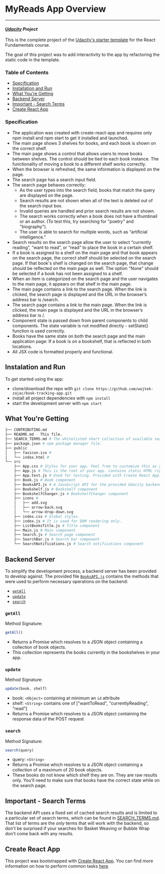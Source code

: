 # MyReads App Overview
---
#### _[Udacity](https://udacity.com/) Project_

This is the complete project of the [Udacity's starter template](https://github.com/udacity/reactnd-project-myreads-starter) for the React Fundamentals course. 

The goal of this project was to add interactivity to the app by refactoring the static code in the template.


### Table of Contents

* [Specification](#specification)
* [Installation and Run](#installation-and-run)
* [What You're Getting](#what-you're-getting)
* [Backend Server](#backend-server)
* [Important - Search Terms](#important---search-terms)
* [Create React App](#create-react-app)


### Specification

* The application was created with create-react-app and requires only npm install and npm start to get it installed and launched.
* The main page shows 3 shelves for books, and each book is shown on the correct shelf.
* The main page shows a control that allows users to move books between shelves. The control should be tied to each book instance. The functionality of moving a book to a different shelf works correctly.
* When the browser is refreshed, the same information is displayed on the page.
* The search page has a search input field.
* The search page behaves correctly:
    * As the user types into the search field, books that match the query are displayed on the page.
    * Search results are not shown when all of the text is deleted out of the search input box.
    * Invalid queries are handled and prior search results are not shown.
    * The search works correctly when a book does not have a thumbnail or an author. (To test this, try searching for "poetry" and "biography").
    * The user is able to search for multiple words, such as “artificial intelligence.”
* Search results on the search page allow the user to select “currently reading”, “want to read”, or “read” to place the book in a certain shelf.
* If a book is assigned to a shelf on the main page and that book appears on the search page, the correct shelf should be selected on the search page. If that book's shelf is changed on the search page, that change should be reflected on the main page as well. The option "None" should be selected if a book has not been assigned to a shelf.
* When an item is categorized on the search page and the user navigates to the main page, it appears on that shelf in the main page.
* The main page contains a link to the search page. When the link is clicked, the search page is displayed and the URL in the browser’s address bar is /search.
* The search page contains a link to the main page. When the link is clicked, the main page is displayed and the URL in the browser’s address bar is /.
* Component state is passed down from parent components to child components. The state variable is not modified directly - setState() function is used correctly.
* Books have the same state on both the search page and the main application page: If a book is on a bookshelf, that is reflected in both locations.
* All JSX code is formatted properly and functional.


## Instalation and Run

To get started using the app:

* clone/download the repo with `git clone https://github.com/wojtek-zajac/book-tracking-app.git`
* install all project dependencies with `npm install`
* start the development server with `npm start`

## What You're Getting
```bash
├── CONTRIBUTING.md
├── README.md - This file.
├── SEARCH_TERMS.md # The whitelisted short collection of available search terms for you to use with your app.
├── package.json # npm package manager file.
├── public
│   ├── favicon.ico #
│   └── index.html #
└── src
    ├── App.css # Styles for your app. Feel free to customize this as you desire.
    ├── App.js # This is the root of your app. Contains static HTML right now.
    ├── App.test.js # Used for testing. Provided with Create React App. Testing was not required.
    ├── Book.js # Book component
    ├── BooksAPI.js # A JavaScript API for the provided Udacity backend. Instructions for the methods are below.
    ├── Bookshelf.js # Bookshelf component
    ├── BookshelfChanger.js # BookshelfChanger component
    ├── icons #
    │   ├── add.svg
    │   ├── arrow-back.svg
    │   └── arrow-drop-down.svg
    ├── index.css # Global styles.
    ├── index.js # It is used for DOM rendering only.
    ├── ListBooksTitle.js # Title component
    ├── Main.js # Main component
    ├── Search.js # Search page component
    ├── SearchBar.js # Search bar component
    └── SearchNotifications.js # Search notifications component
```


## Backend Server

To simplify the development process, a backend server has been provided to develop against. The provided file [`BooksAPI.js`](src/BooksAPI.js) contains the methods that were used to perform necessary operations on the backend:

* [`getAll`](#getall)
* [`update`](#update)
* [`search`](#search)

### `getAll`

Method Signature:

```js
getAll()
```

* Returns a Promise which resolves to a JSON object containing a collection of book objects.
* This collection represents the books currently in the bookshelves in your app.

### `update`

Method Signature:

```js
update(book, shelf)
```

* book: `<Object>` containing at minimum an `id` attribute
* shelf: `<String>` contains one of ["wantToRead", "currentlyReading", "read"]  
* Returns a Promise which resolves to a JSON object containing the response data of the POST request

### `search`

Method Signature:

```js
search(query)
```

* query: `<String>`
* Returns a Promise which resolves to a JSON object containing a collection of a maximum of 20 book objects.
* These books do not know which shelf they are on. They are raw results only. You'll need to make sure that books have the correct state while on the search page.

## Important - Search Terms
The backend API uses a fixed set of cached search results and is limited to a particular set of search terms, which can be found in [SEARCH_TERMS.md](SEARCH_TERMS.md). That list of terms are the _only_ terms that will work with the backend, so don't be surprised if your searches for Basket Weaving or Bubble Wrap don't come back with any results.

## Create React App

This project was bootstrapped with [Create React App](https://github.com/facebookincubator/create-react-app). You can find more information on how to perform common tasks [here](https://github.com/facebookincubator/create-react-app/blob/master/packages/react-scripts/template/README.md).